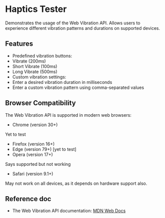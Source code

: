 # Haptics Tester

Demonstrates the usage of the Web Vibration API. Allows users to experience different vibration patterns and durations on supported devices.

## Features

- Predefined vibration buttons:
 - Vibrate (200ms)
 - Short Vibrate (100ms)
 - Long Vibrate (500ms)
- Custom vibration settings:
 - Enter a desired vibration duration in milliseconds
 - Enter a custom vibration pattern using comma-separated values

## Browser Compatibility

The Web Vibration API is supported in modern web browsers:

- Chrome (version 30+)

Yet to test

- Firefox (version 16+)
- Edge (version 79+) [yet to test]
- Opera (version 17+)

Says supported but not working
- Safari (version 9.1+)

May not work on all devices, as it depends on hardware support also.

## Reference doc

- The Web Vibration API documentation: [MDN Web Docs](https://developer.mozilla.org/en-US/docs/Web/API/Vibration_API)

